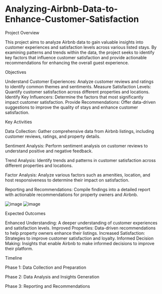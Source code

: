 # Analyzing-Airbnb-Data-to-Enhance-Customer-Satisfaction

Project Overview

This project aims to analyze Airbnb data to gain valuable insights into customer experiences and satisfaction levels across various listed stays. By examining patterns and trends within the data, the project seeks to identify key factors that influence customer satisfaction and provide actionable recommendations for enhancing the overall guest experience.


Objectives

Understand Customer Experiences: Analyze customer reviews and ratings to identify common themes and sentiments.
Measure Satisfaction Levels: Quantify customer satisfaction across different properties and locations.
Identify Key Influencers: Determine the factors that most significantly impact customer satisfaction.
Provide Recommendations: Offer data-driven suggestions to improve the quality of stays and enhance customer satisfaction.


Key Activities

Data Collection: Gather comprehensive data from Airbnb listings, including customer reviews, ratings, and property details.

Sentiment Analysis: Perform sentiment analysis on customer reviews to understand positive and negative feedback.

Trend Analysis: Identify trends and patterns in customer satisfaction across different properties and locations.

Factor Analysis: Analyze various factors such as amenities, location, and host responsiveness to determine their impact on satisfaction.

Reporting and Recommendations: Compile findings into a detailed report with actionable recommendations for property owners and Airbnb.

![image](https://github.com/user-attachments/assets/3da29679-843c-449f-aaab-92cf6d58989d)
![image](https://github.com/user-attachments/assets/b5c71013-f621-4488-b99f-0bf0a8408e31)

Expected Outcomes

Enhanced Understanding: A deeper understanding of customer experiences and satisfaction levels.
Improved Properties: Data-driven recommendations to help property owners enhance their listings.
Increased Satisfaction: Strategies to improve customer satisfaction and loyalty.
Informed Decision Making: Insights that enable Airbnb to make informed decisions to improve their platform.


Timeline

Phase 1: Data Collection and Preparation

Phase 2: Data Analysis and Insights Generation

Phase 3: Reporting and Recommendations
